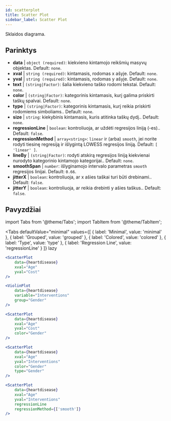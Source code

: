 ```yaml
---
id: scatterplot
title: Scatter Plot
sidebar_label: Scatter Plot
---
```


Sklaidos diagrama.

## Parinktys

* __data__ | `object (required)`: kiekvieno kintamojo reikšmių masyvų objektas. Default: `none`.
* __xval__ | `string (required)`: kintamasis, rodomas x ašyje. Default: `none`.
* __yval__ | `string (required)`: kintamasis, rodomas y ašyje. Default: `none`.
* __text__ | `(string|Factor)`: šalia kiekvieno taško rodomi tekstai. Default: `none`.
* __color__ | `(string|Factor)`: kategorinis kintamasis, kurį galima priskirti taškų spalvai. Default: `none`.
* __type__ | `(string|Factor)`: kategorinis kintamasis, kurį reikia priskirti rodomiems simboliams.. Default: `none`.
* __size__ | `string`: kiekybinis kintamasis, kuris atitinka taškų dydį.. Default: `none`.
* __regressionLine__ | `boolean`: kontroliuoja, ar uždėti regresijos liniją (-es).. Default: `false`.
* __regressionMethod__ | `array<string>`: `linear` ir (arba) `smooth`, jei norite rodyti tiesinę regresiją ir išlygintą LOWESS regresijos liniją. Default: `[
  'linear'
]`.
* __lineBy__ | `(string|Factor)`: rodyti atskirą regresijos liniją kiekvienai nurodyto kategorinio kintamojo kategorijai.. Default: `none`.
* __smoothSpan__ | `number`: išlyginamojo intervalo parametras `smooth` regresijos linijai. Default: `0.66`.
* __jitterX__ | `boolean`: kontroliuoja, ar x ašies taškai turi būti drebinami.. Default: `false`.
* __jitterY__ | `boolean`: kontroliuoja, ar reikia drebinti y ašies taškus.. Default: `false`.


## Pavyzdžiai

import Tabs from '@theme/Tabs';
import TabItem from '@theme/TabItem';

<Tabs
    defaultValue="minimal"
    values={[
        { label: 'Minimal', value: 'minimal' },
        { label: 'Grouped', value: 'grouped' },
        { label: 'Colored', value: 'colored' },
        { label: 'Type', value: 'type' },
        { label: 'Regression Line', value: 'regressionLine' }
    ]}
    lazy
>

<TabItem value="minimal">

```jsx live
<ScatterPlot 
    data={heartdisease} 
    xval="Age"
    yval="Cost"
/>
```

</TabItem>


<TabItem value="grouped">

```jsx live
<ViolinPlot 
    data={heartdisease} 
    variable="Interventions"
    group="Gender"
/>
```

</TabItem>

<TabItem value="colored">

```jsx live
<ScatterPlot 
    data={heartdisease} 
    xval="Age"
    yval="Cost"
    color="Gender"
/>
```
</TabItem>

<TabItem value="type">

```jsx live
<ScatterPlot 
    data={heartdisease} 
    xval="Age"
    yval="Interventions"
    color="Gender"
    type="Gender"
/>
```

</TabItem>

<TabItem value="regressionLine">

```jsx live
<ScatterPlot 
    data={heartdisease} 
    xval="Age"
    yval="Interventions"
    regressionLine
    regressionMethod={['smooth']}
/>
```
</TabItem>

</Tabs>
